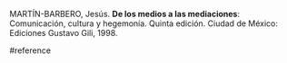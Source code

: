 MARTÍN-BARBERO, Jesús. **De los medios a las mediaciones**: Comunicación, cultura y hegemonía. Quinta edición. Ciudad de México: Ediciones Gustavo Gili, 1998.

#reference